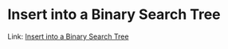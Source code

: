 # Insert into a Binary Search Tree
Link: [Insert into a Binary Search Tree](https://leetcode.com/problems/insert-into-a-binary-search-tree/)
